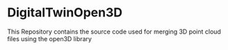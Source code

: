 # DigitalTwinOpen3D
This Repository contains the source code used for merging 3D point cloud files using the open3D library
